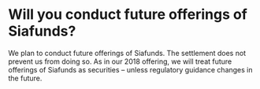 # Will you conduct future offerings of Siafunds?

We plan to conduct future offerings of Siafunds. The settlement does not prevent us from doing so. As in our 2018 offering, we will treat future offerings of Siafunds as securities – unless regulatory guidance changes in the future.
